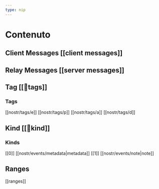 ```yaml
---
type: nip
---
```

# Contenuto

## Client Messages [[client messages]]


## Relay Messages [[server messages]]


## Tag [[💾tags]]

### Tags
[[nostr/tags/e]]
[[nostr/tags/p]]
[[nostr/tags/a]]
[[nostr/tags/d]]

## Kind [[💾kind]]

### Kinds
[[0]] [[nostr/events/metadata|metadata]]
[[1]] [[nostr/events/note|note]]

## Ranges
[[ranges]]